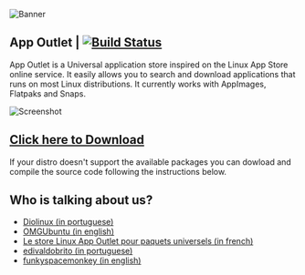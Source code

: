 ![Banner](https://github.com/app-outlet/app-outlet/raw/master/src/assets/banner.png)
    
## App Outlet  | [![Build Status](https://travis-ci.org/app-outlet/app-outlet.svg?branch=master)](https://travis-ci.org/app-outlet/app-outlet)

App Outlet is a Universal application store inspired on the Linux App Store online service. It easily allows you to search and download applications that runs on most Linux distributions. It currently works with AppImages, Flatpaks and Snaps.

![Screenshot](https://github.com/app-outlet/app-outlet/raw/master/src/assets/screenshot.png)

## [Click here to Download](https://www.pling.com/p/1355468/#files-panel)

If your distro doesn't support the available packages you can dowload and compile the source code following the instructions below. 

## Who is talking about us?
- [Diolinux (in portuguese)](https://www.diolinux.com.br/2019/10/app-outlet-o-sucessor-do-linux-app-store-loja-snap-appimage-flatpak.html)
- [OMGUbuntu (in english)](https://www.omgubuntu.co.uk/2019/10/app-outlet-universal-linux-app-store)
- [Le store Linux App Outlet pour paquets universels (in french)](https://www.youtube.com/watch?v=0JGLPieBSN0)
- [edivaldobrito (in portuguese)](https://www.edivaldobrito.com.br/como-instalar-a-linux-app-store-app-outlet-no-linux/)
- [funkyspacemonkey (in english)](https://www.funkyspacemonkey.com/app-outlet-a-universal-linux-app-store)
